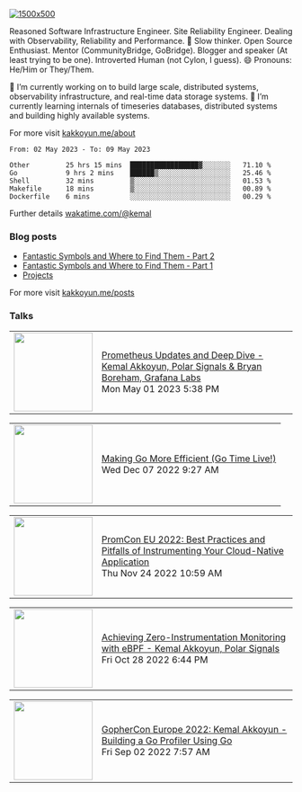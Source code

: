 [![1500x500](https://user-images.githubusercontent.com/536449/87228151-7d711200-c39f-11ea-9cd5-a511464c430f.jpeg "Kemal Akkoyun")](https://github.com/kakkoyun)

<!--
**kakkoyun/kakkoyun** is a ✨ _special_ ✨ repository because its `README.md` (this file) appears on your GitHub profile.

Here are some ideas to get you started:

- 🔭 I’m currently working on ...
- 🌱 I’m currently learning ...
- 👯 I’m looking to collaborate on ...
- 🤔 I’m looking for help with ...
- 💬 Ask me about ...
- 📫 How to reach me: ...
- 😄 Pronouns: ...
- ⚡ Fun fact: ...



<table border="0">
  <tbody>
    <tr valign="top">
      <td width="50%" align="center">
        <img src="https://github-readme-stats.vercel.app/api?username=kakkoyun&show_icons=true&count_private=true&theme=gotham&layout=default" />
      </td>
      <td width="50%" align="center">
        <img src="https://github-readme-stats.vercel.app/api/wakatime?username=kemal&theme=gotham&layout=default" />
      </td>
    </tr>
  </tbody>
</table>

-->


Reasoned Software Infrastructure Engineer. Site Reliability Engineer. Dealing with Observability, Reliability and Performance. 
🤔 Slow thinker. Open Source Enthusiast. Mentor (CommunityBridge, GoBridge). Blogger and speaker (At least trying to be one). 
Introverted Human (not Cylon, I guess). 😄 Pronouns: He/Him or They/Them.

🔭 I’m currently working on to build large scale, distributed systems, observability infrastructure, and real-time data storage systems.
🌱 I’m currently learning internals of timeseries databases, distributed systems and building highly available systems.

For more visit [kakkoyun.me/about](https://kakkoyun.me/about)

<!--a href="http://www.github.com/kakkoyun"><img src="https://github-readme-stats.vercel.app/api?username=kakkoyun&show_icons=true&hide=&count_private=true&title_color=0891b2&text_color=ffffff&icon_color=0891b2&bg_color=1c1917&hide_border=true&show_icons=true" alt="kakkoyun's GitHub stats" /></a>
<a href="http://www.github.com/kakkoyun"><img src="https://github-readme-streak-stats.herokuapp.com/?user=kakkoyun&stroke=ffffff&background=1c1917&ring=0891b2&fire=0891b2&currStreakNum=ffffff&currStreakLabel=0891b2&sideNums=ffffff&sideLabels=ffffff&dates=ffffff&hide_border=true" /></a>

<!--START_SECTION:waka-->

```text
From: 02 May 2023 - To: 09 May 2023

Other         25 hrs 15 mins  █████████████████▓░░░░░░░   71.10 %
Go            9 hrs 2 mins    ██████▒░░░░░░░░░░░░░░░░░░   25.46 %
Shell         32 mins         ▒░░░░░░░░░░░░░░░░░░░░░░░░   01.53 %
Makefile      18 mins         ▒░░░░░░░░░░░░░░░░░░░░░░░░   00.89 %
Dockerfile    6 mins          ░░░░░░░░░░░░░░░░░░░░░░░░░   00.29 %
```

<!--END_SECTION:waka-->

Further details [wakatime.com/@kemal](https://wakatime.com/@kemal)

### Blog posts
<!-- BLOG-POST-LIST:START -->
- [Fantastic Symbols and Where to Find Them - Part 2](https://kakkoyun.me/posts/fantastic-symbols-and-where-to-find-them-part-2/)
- [Fantastic Symbols and Where to Find Them - Part 1](https://kakkoyun.me/posts/fantastic-symbols-and-where-to-find-them/)
- [Projects](https://kakkoyun.me/projects/)
<!-- BLOG-POST-LIST:END -->

For more visit [kakkoyun.me/posts](https://kakkoyun.me/posts)

### Talks
<!-- YOUTUBE-LIST:START --><table><tr><td><a href="https://www.youtube.com/watch?v=qQpehBEOakY"><img width="140px" src="https://i.ytimg.com/vi/qQpehBEOakY/mqdefault.jpg"></a></td>
<td><a href="https://www.youtube.com/watch?v=qQpehBEOakY">Prometheus Updates and Deep Dive - Kemal Akkoyun, Polar Signals &amp; Bryan Boreham, Grafana Labs</a><br/>Mon May 01 2023 5:38 PM</td></tr></table>
<table><tr><td><a href="https://www.youtube.com/watch?v=R3DxZWEdJkc"><img width="140px" src="https://i.ytimg.com/vi/R3DxZWEdJkc/mqdefault.jpg"></a></td>
<td><a href="https://www.youtube.com/watch?v=R3DxZWEdJkc">Making Go More Efficient &lpar;Go Time Live!&rpar;</a><br/>Wed Dec 07 2022 9:27 AM</td></tr></table>
<table><tr><td><a href="https://www.youtube.com/watch?v=B6Ds2myOIRc"><img width="140px" src="https://i.ytimg.com/vi/B6Ds2myOIRc/mqdefault.jpg"></a></td>
<td><a href="https://www.youtube.com/watch?v=B6Ds2myOIRc">PromCon EU 2022: Best Practices and Pitfalls of Instrumenting Your Cloud-Native Application</a><br/>Thu Nov 24 2022 10:59 AM</td></tr></table>
<table><tr><td><a href="https://www.youtube.com/watch?v=g6B9Vbr88HM"><img width="140px" src="https://i.ytimg.com/vi/g6B9Vbr88HM/mqdefault.jpg"></a></td>
<td><a href="https://www.youtube.com/watch?v=g6B9Vbr88HM">Achieving Zero-Instrumentation Monitoring with eBPF - Kemal Akkoyun, Polar Signals</a><br/>Fri Oct 28 2022 6:44 PM</td></tr></table>
<table><tr><td><a href="https://www.youtube.com/watch?v=OlHQ6gkwqyA"><img width="140px" src="https://i.ytimg.com/vi/OlHQ6gkwqyA/mqdefault.jpg"></a></td>
<td><a href="https://www.youtube.com/watch?v=OlHQ6gkwqyA">GopherCon Europe 2022:  Kemal Akkoyun - Building a Go Profiler Using Go</a><br/>Fri Sep 02 2022 7:57 AM</td></tr></table>
<!-- YOUTUBE-LIST:END -->

